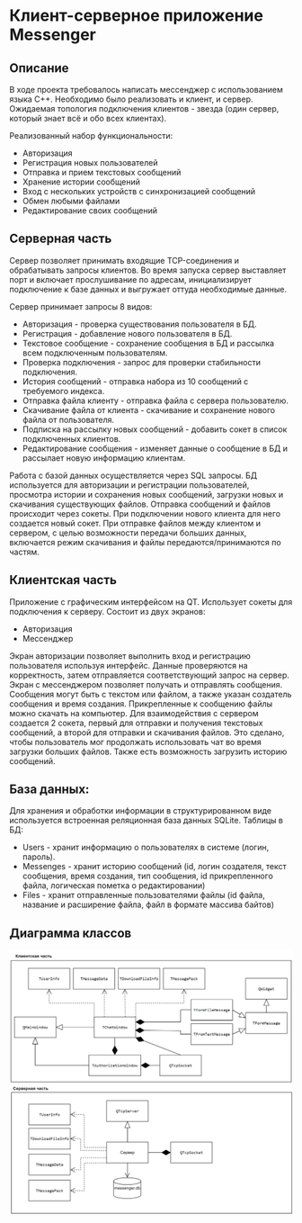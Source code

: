 # Клиент-серверное приложение Messenger

## Описание
В ходе проекта требовалось написать мессенджер с использованием языка С++. Необходимо было реализовать и клиент, и сервер. Ожидаемая топология подключения клиентов - звезда (один сервер, который знает всё и обо всех клиентах).

Реализованный набор функциональности:
*	Авторизация
*	Регистрация новых пользователей
*	Отправка и прием текстовых сообщений
*	Хранение истории сообщений
*	Вход с нескольких устройств с синхронизацией сообщений
*	Обмен любыми файлами
*	Редактирование своих сообщений

## Серверная часть
Сервер позволяет принимать входящие TCP-соединения и обрабатывать запросы клиентов. 
Во время запуска сервер выставляет порт и включает прослушивание по адресам, инициализирует подключение к базе данных и выгружает оттуда необходимые данные.

Сервер принимает запросы 8 видов:
*	Авторизация - проверка существования пользователя в БД.
*	Регистрация - добавление нового пользователя в БД.
*	Текстовое сообщение - сохранение сообщения в БД и рассылка всем подключенным пользователям.
*	Проверка подключения - запрос для проверки стабильности подключения.
*	История сообщений - отправка набора из 10 сообщений с требуемого индекса. 
*	Отправка файла клиенту - отправка файла с сервера пользователю.
*	Скачивание файла от клиента - скачивание и сохранение нового файла от пользователя.
*	Подписка на рассылку новых сообщений - добавить сокет в список подключенных клиентов.
*	Редактирование сообщения - изменяет данные о сообщение в БД и рассылает новую информацию клиентам.

Работа с базой данных осуществляется через SQL запросы. БД используется для авторизации и регистрации пользователей, просмотра истории и сохранения новых сообщений, загрузки новых и скачивания существующих файлов.
Отправка сообщений и файлов происходит через сокеты. При подключении нового клиента для него создается новый сокет. При отправке файлов между клиентом и сервером, с целью возможности передачи больших данных, включается режим скачивания и файлы передаются/принимаются по частям.

## Клиентская часть
Приложение с графическим интерфейсом на QT. Использует сокеты для подключения к серверу.
Состоит из двух экранов:
*	Авторизация
*	Мессенджер
 
Экран авторизации позволяет выполнить вход и регистрацию пользователя используя интерфейс. Данные проверяются на корректность, затем отправляется соответствующий запрос на сервер.
Экран с мессенджером позволяет получать и отправлять сообщения. Сообщения могут быть с текстом или файлом, а также указан создатель сообщения и время создания. Прикрепленные к сообщению файлы можно скачать на компьютер.
Для взаимодействия с сервером создается 2 сокета, первый для отправки и получения текстовых сообщений, а второй для отправки и скачивания файлов. Это сделано, чтобы пользователь мог продолжать использовать чат во время загрузки больших файлов. Также есть возможность загрузить историю сообщений.
  
## База данных:
Для хранения и обработки информации в структурированном виде используется встроенная реляционная база данных SQLite.
Таблицы в БД:
*	Users - хранит информацию о пользователях в системе (логин, пароль).
*	Messenges - хранит историю сообщений (id, логин создателя, текст сообщения, время создания, тип сообщения, id прикрепленного файла, логическая пометка о редактировании)
*	Files - хранит отправленные пользователями файлы (id файла, название и расширение файла, файл в формате массива байтов)

## Диаграмма классов
![...](https://github.com/BagaevDanil/messenger/blob/main/other/client-cd.png)
![...](https://github.com/BagaevDanil/messenger/blob/main/other/server-cd.png)
